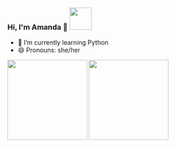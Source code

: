 ### Hi, I'm Amanda 🌸 <img src="https://media.giphy.com/media/mGcNjsfWAjY5AEZNw6/giphy.gif" width="50"></h2>

- 🌱 I’m currently learning Python
- 😄 Pronouns: she/her

<div>
  <a href="https://github.com/mandamg">
  <img align="left" img height="180em" src="https://bad-apple-github-readme.vercel.app/api?show_bg=1&username=mandamg&theme=dracula&show_icons=true"/>
  <img align="rigth" img height="180em" src="https://github-readme-stats.vercel.app/api/top-langs/?username=mandamg&layout=compact&theme=dracula"/>
    </div>
